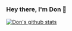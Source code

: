 ### Hey there, I'm Don 👋

<!--
**don-tay/don-tay** is a ✨ _special_ ✨ repository because its `README.md` (this file) appears on your GitHub profile.

- 🔭 I’m currently working on Project Kampong.
- 🌱 I’m currently learning NestJS.
- 🤔 I’m looking for help with Jest.
- 💬 Ask me about: NodeJS
- 📫 How to reach me: dontay0209@gmail.com
- ⚡ Fun fact: I have a twin ✌️
-->

[![Don's github stats](https://github-readme-stats.vercel.app/api?username=don-tay)](https://github.com/anuraghazra/github-readme-stats)

